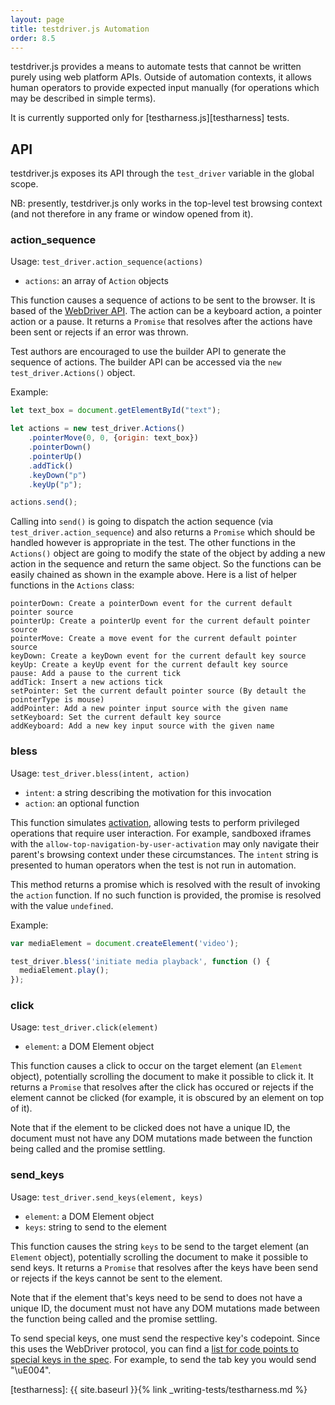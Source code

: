 ```yaml
---
layout: page
title: testdriver.js Automation
order: 8.5
---
```


testdriver.js provides a means to automate tests that cannot be
written purely using web platform APIs. Outside of automation
contexts, it allows human operators to provide expected input
manually (for operations which may be described in simple terms).

It is currently supported only for [testharness.js][testharness]
tests.

## API

testdriver.js exposes its API through the `test_driver` variable in
the global scope.

NB: presently, testdriver.js only works in the top-level test browsing
context (and not therefore in any frame or window opened from it).

### action_sequence
Usage: `test_driver.action_sequence(actions)`
 * `actions`: an array of `Action` objects

This function causes a sequence of actions to be sent to the browser. It is based of the [WebDriver API](https://w3c.github.io/webdriver/#actions).
The action can be a keyboard action, a pointer action or a pause. It returns a `Promise` that
resolves after the actions have been sent or rejects if an error was thrown.

Test authors are encouraged to use the builder API to generate the sequence of actions. The builder
API can be accessed via the `new test_driver.Actions()` object.

Example:

```js
let text_box = document.getElementById("text");

let actions = new test_driver.Actions()
    .pointerMove(0, 0, {origin: text_box})
    .pointerDown()
    .pointerUp()
    .addTick()
    .keyDown("p")
    .keyUp("p");

actions.send();
```

Calling into `send()` is going to dispatch the action sequence (via `test_driver.action_sequence`) and also returns a `Promise` which should be handled however is appropriate in the test. The other functions in the `Actions()` object are going to modify the state of the object by adding a new action in the sequence and return the same object. So the functions can be easily chained as shown in the example above. Here is a list of helper functions in the `Actions` class:

```
pointerDown: Create a pointerDown event for the current default pointer source
pointerUp: Create a pointerUp event for the current default pointer source
pointerMove: Create a move event for the current default pointer source
keyDown: Create a keyDown event for the current default key source
keyUp: Create a keyUp event for the current default key source
pause: Add a pause to the current tick
addTick: Insert a new actions tick
setPointer: Set the current default pointer source (By detault the pointerType is mouse)
addPointer: Add a new pointer input source with the given name
setKeyboard: Set the current default key source
addKeyboard: Add a new key input source with the given name
```

### bless

Usage: `test_driver.bless(intent, action)`
 * `intent`: a string describing the motivation for this invocation
 * `action`: an optional function

This function simulates [activation][activation], allowing tests to
perform privileged operations that require user interaction. For
example, sandboxed iframes with the
`allow-top-navigation-by-user-activation` may only navigate their
parent's browsing context under these circumstances. The `intent`
string is presented to human operators when the test is not run in
automation.

This method returns a promise which is resolved with the result of
invoking the `action` function. If no such function is provided, the
promise is resolved with the value `undefined`.

Example:

```js
var mediaElement = document.createElement('video');

test_driver.bless('initiate media playback', function () {
  mediaElement.play();
});
```

### click

Usage: `test_driver.click(element)`
 * `element`: a DOM Element object

This function causes a click to occur on the target element (an
`Element` object), potentially scrolling the document to make it
possible to click it. It returns a `Promise` that resolves after the
click has occured or rejects if the element cannot be clicked (for
example, it is obscured by an element on top of it).

Note that if the element to be clicked does not have a unique ID, the
document must not have any DOM mutations made between the function
being called and the promise settling.

### send_keys

Usage: `test_driver.send_keys(element, keys)`
 * `element`: a DOM Element object
 * `keys`: string to send to the element

This function causes the string `keys` to be send to the target
element (an `Element` object), potentially scrolling the document to
make it possible to send keys. It returns a `Promise` that resolves
after the keys have been send or rejects if the keys cannot be sent
to the element.

Note that if the element that's keys need to be send to does not have
a unique ID, the document must not have any DOM mutations made
between the function being called and the promise settling.

To send special keys, one must send the respective key's codepoint. Since this uses the WebDriver protocol, you can find a [list for code points to special keys in the spec](https://w3c.github.io/webdriver/webdriver-spec.html#keyboard-actions).
For example, to send the tab key you would send "\uE004".

[activation]: https://html.spec.whatwg.org/multipage/interaction.html#activation
[testharness]: {{ site.baseurl }}{% link _writing-tests/testharness.md %}
